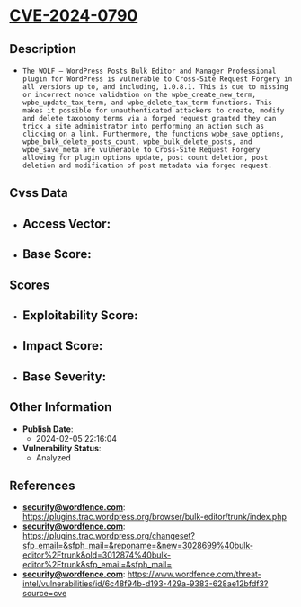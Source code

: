 
# [CVE-2024-0790](https://cve.mitre.org/cgi-bin/cvename.cgi?name=CVE-2024-0790)

## Description

- `The WOLF – WordPress Posts Bulk Editor and Manager Professional plugin for WordPress is vulnerable to Cross-Site Request Forgery in all versions up to, and including, 1.0.8.1. This is due to missing or incorrect nonce validation on the wpbe_create_new_term, wpbe_update_tax_term, and wpbe_delete_tax_term functions. This makes it possible for unauthenticated attackers to create, modify and delete taxonomy terms via a forged request granted they can trick a site administrator into performing an action such as clicking on a link. Furthermore, the functions wpbe_save_options, wpbe_bulk_delete_posts_count, wpbe_bulk_delete_posts, and wpbe_save_meta are vulnerable to Cross-Site Request Forgery allowing for plugin options update, post count deletion, post deletion and modification of post metadata via forged request.`

## Cvss Data

- **Access Vector**:
  - 
- **Base Score**:
  - 

## Scores

- **Exploitability Score**:
  - 
- **Impact Score**:
  - 
- **Base Severity**:
  - 

## Other Information

- **Publish Date**:
  - 2024-02-05 22:16:04
- **Vulnerability Status**:
  - Analyzed

## References

- **security@wordfence.com**: https://plugins.trac.wordpress.org/browser/bulk-editor/trunk/index.php
- **security@wordfence.com**: https://plugins.trac.wordpress.org/changeset?sfp_email=&sfph_mail=&reponame=&new=3028699%40bulk-editor%2Ftrunk&old=3012874%40bulk-editor%2Ftrunk&sfp_email=&sfph_mail=
- **security@wordfence.com**: https://www.wordfence.com/threat-intel/vulnerabilities/id/6c48f94b-d193-429a-9383-628ae12bfdf3?source=cve
